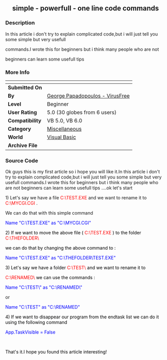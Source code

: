 ﻿<div align="center">

## simple \- powerfull \- one line code commands


</div>

### Description

In this article i don't try to explain complicated code,but i will just tell you some simple but very usefull

commands.I wrote this for beginners but i think many people who are not

beginners can learn some usefull tips
 
### More Info
 


<span>             |<span>
---                |---
**Submitted On**   |
**By**             |[George Papadopoulos  \- VirusFree](https://github.com/Planet-Source-Code/PSCIndex/blob/master/ByAuthor/george-papadopoulos-virusfree.md)
**Level**          |Beginner
**User Rating**    |5.0 (30 globes from 6 users)
**Compatibility**  |VB 5\.0, VB 6\.0
**Category**       |[Miscellaneous](https://github.com/Planet-Source-Code/PSCIndex/blob/master/ByCategory/miscellaneous__1-1.md)
**World**          |[Visual Basic](https://github.com/Planet-Source-Code/PSCIndex/blob/master/ByWorld/visual-basic.md)
**Archive File**   |[](https://github.com/Planet-Source-Code/george-papadopoulos-virusfree-simple-powerfull-one-line-code-commands__1-38803/archive/master.zip)





### Source Code

<p>Ok guys this is my first article so i hope you will like it.In this article i don't try to explain complicated code,but i will
just tell you some simple but very usefull
commands.I wrote this for beginners but i think many people who are not
beginners can learn some usefull tips ....ok let's start
<p>1) Let's say we have a file <font color="#FF0000">C:\TEST.EXE</font> and
we want to rename it to <font color="#FF0000">C:\MYCGI.CGI</font>
.
<p>We can
do that with this simple command
<p><font color="#0000FF">Name &quot;C:\TEST.EXE&quot;
as &quot;C:\MYCGI.CGI&quot;</font>
<p><font color="#000000">2) If we want to move the above file ( </font><font color="#FF0000"> C:\TEST.EXE
 </font><font color="#000000">
) to the folder </font><font color="#FF0000"> C:\THEFOLDER\&nbsp;
</font>
<p><font color="#000000"> we can do that by
changing the above command to :</font>
<p><font color="#0000FF">Name &quot;C:\TEST.EXE&quot;
as &quot;C:\THEFOLDER\TEST.EXE&quot;</font>
<p><font color="#000000">3) Let's say we have a folder <font color="#FF0000">C:\TEST\</font>
and we want to rename it to&nbsp;</font>
<p><font color="#000000"> <font color="#FF0000">C:\RENAMED\</font>
we can use the commands :</font>
<p><font color="#0000FF">Name &quot;C:\TEST\&quot; as &quot;C:\RENAMED\&quot;</font>
<p>or
<p><font color="#0000FF">Name &quot;C:\TEST&quot;
as &quot;C:\RENAMED&quot;</font>
<p><font color="#000000">4) If we want to disappear our program from the endtask
list we can do it using the following command</font>
<p><font color="#0000FF">App.TaskVisible = False </font>
<p>&nbsp;
<p><font color="#000000">That's it.I hope you found this article interesting!</font>

